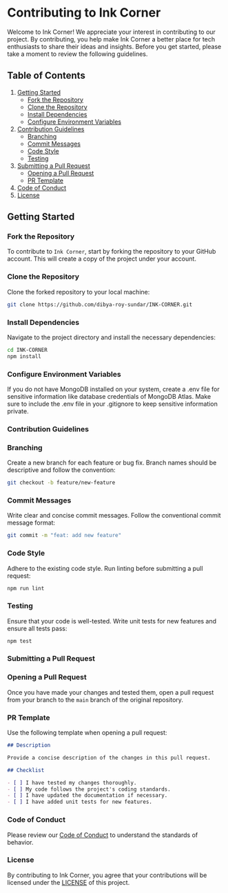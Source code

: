 # Contributing to Ink Corner

Welcome to Ink Corner! We appreciate your interest in contributing to our project. By contributing, you help make Ink Corner a better place for tech enthusiasts to share their ideas and insights. Before you get started, please take a moment to review the following guidelines.

## Table of Contents

1. [Getting Started](#getting-started)
    - [Fork the Repository](#fork-the-repository)
    - [Clone the Repository](#clone-the-repository)
    - [Install Dependencies](#install-dependencies)
    - [Configure Environment Variables](#configure-environment-variables)
2. [Contribution Guidelines](#contribution-guidelines)
    - [Branching](#branching)
    - [Commit Messages](#commit-messages)
    - [Code Style](#code-style)
    - [Testing](#testing)
3. [Submitting a Pull Request](#submitting-a-pull-request)
    - [Opening a Pull Request](#opening-a-pull-request)
    - [PR Template](#pr-template)
4. [Code of Conduct](#code-of-conduct)
5. [License](#license)

## Getting Started

### Fork the Repository

To contribute to `Ink Corner`, start by forking the repository to your GitHub account. This will create a copy of the project under your account.

### Clone the Repository

Clone the forked repository to your local machine:

```bash
git clone https://github.com/dibya-roy-sundar/INK-CORNER.git
```
### Install Dependencies
Navigate to the project directory and install the necessary dependencies:
```bash
cd INK-CORNER
npm install
```
### Configure Environment Variables
If you do not have MongoDB installed on your system, create a .env file for sensitive information like database credentials of MongoDB Atlas. Make sure to include the .env file in your .gitignore to keep sensitive information private.

### Contribution Guidelines
### Branching
Create a new branch for each feature or bug fix. Branch names should be descriptive and follow the convention:

```bash
git checkout -b feature/new-feature
```
### Commit Messages
Write clear and concise commit messages. Follow the conventional commit message format:

```bash
git commit -m "feat: add new feature"
```

### Code Style
Adhere to the existing code style. Run linting before submitting a pull request:

```bash
npm run lint
```

### Testing
Ensure that your code is well-tested. Write unit tests for new features and ensure all tests pass:

```bash
npm test
```

### Submitting a Pull Request
### Opening a Pull Request
Once you have made your changes and tested them, open a pull request from your branch to the `main` branch of the original repository.

### PR Template
Use the following template when opening a pull request:

```markdown
## Description

Provide a concise description of the changes in this pull request.

## Checklist

- [ ] I have tested my changes thoroughly.
- [ ] My code follows the project's coding standards.
- [ ] I have updated the documentation if necessary.
- [ ] I have added unit tests for new features.
```
### Code of Conduct
Please review our [Code of Conduct](https://github.com/dibya-roy-sundar/INK-CORNER?tab=coc-ov-file) to understand the standards of behavior.

### License
By contributing to Ink Corner, you agree that your contributions will be licensed under the [LICENSE](https://github.com/dibya-roy-sundar/INK-CORNER?tab=MIT-1-ov-file) of this project.





